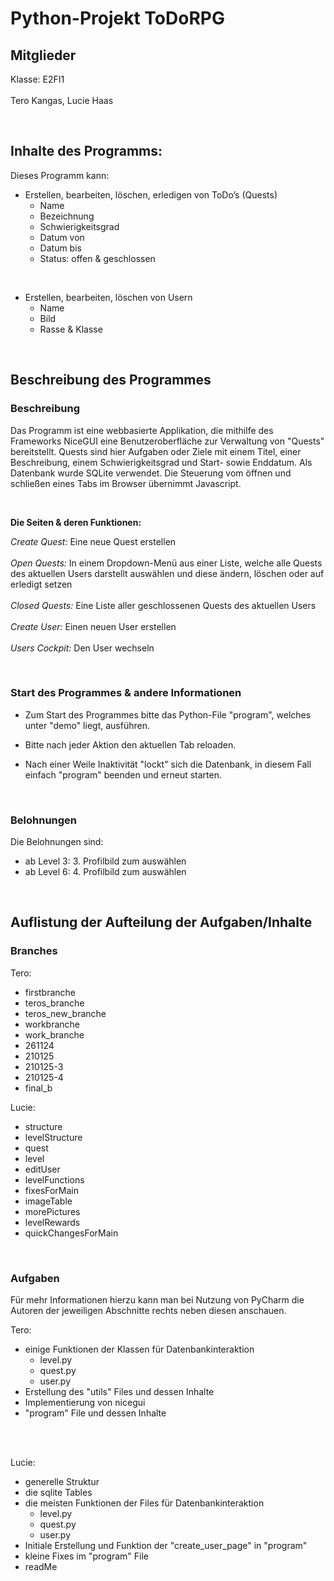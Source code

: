 # Python-Projekt ToDoRPG

## Mitglieder

Klasse: E2FI1
<br>
<br>
Tero Kangas, Lucie Haas

<br>

## Inhalte des Programms:

Dieses Programm kann:

- Erstellen, bearbeiten, löschen, erledigen von ToDo’s (Quests)
   - Name
   - Bezeichnung 
   - Schwierigkeitsgrad 
   - Datum von
   - Datum bis 
   - Status: offen & geschlossen

<br>

- Erstellen, bearbeiten, löschen von Usern
   - Name  
   - Bild 
   - Rasse & Klasse

<br>

## Beschreibung des Programmes

### Beschreibung

Das Programm ist eine webbasierte Applikation, die mithilfe des Frameworks NiceGUI eine Benutzeroberfläche zur Verwaltung von "Quests" bereitstellt.
Quests sind hier Aufgaben oder Ziele mit einem Titel, einer Beschreibung, einem Schwierigkeitsgrad und Start- sowie Enddatum.
Als Datenbank wurde SQLite verwendet. Die Steuerung vom öffnen und schließen eines Tabs im Browser übernimmt Javascript.

<br>

**Die Seiten & deren Funktionen:**

*Create Quest:* Eine neue Quest erstellen
<br>
<br>
*Open Quests:* In einem Dropdown-Menü aus einer Liste, welche alle Quests des aktuellen Users darstellt auswählen und diese ändern, löschen oder auf erledigt setzen
<br>
<br>
*Closed Quests:* Eine Liste aller geschlossenen Quests des aktuellen Users
<br>
<br>
*Create User:* Einen neuen User erstellen
<br>
<br>
*Users Cockpit:* Den User wechseln

<br>

### Start des Programmes & andere Informationen

- Zum Start des Programmes bitte das Python-File "program", welches unter "demo" liegt, ausführen.

- Bitte nach jeder Aktion den aktuellen Tab reloaden.

- Nach einer Weile Inaktivität "lockt" sich die Datenbank, in diesem Fall einfach "program" beenden und erneut starten.

<br>

### Belohnungen

Die Belohnungen sind:
   - ab Level 3: 3. Profilbild zum auswählen
   - ab Level 6: 4. Profilbild zum auswählen

<br>

## Auflistung der Aufteilung der Aufgaben/Inhalte

### Branches

Tero:
   - firstbranche
   - teros_branche
   - teros_new_branche
   - workbranche
   - work_branche
   - 261124
   - 210125
   - 210125-3
   - 210125-4
   - final_b

Lucie:
   - structure
   - levelStructure
   - quest
   - level
   - editUser
   - levelFunctions
   - fixesForMain
   - imageTable
   - morePictures
   - levelRewards
   - quickChangesForMain

<br>

### Aufgaben

Für mehr Informationen hierzu kann man bei Nutzung von PyCharm die Autoren der jeweiligen Abschnitte rechts neben diesen anschauen.


Tero:
   - einige Funktionen der Klassen für Datenbankinteraktion
     - level.py
     - quest.py
     - user.py
   - Erstellung des "utils" Files und dessen Inhalte
   - Implementierung von nicegui
   - "program" File und dessen Inhalte

<br>
<br>

Lucie:
   - generelle Struktur
   - die sqlite Tables
   - die meisten Funktionen der Files für Datenbankinteraktion
     - level.py
     - quest.py
     - user.py
   - Initiale Erstellung und Funktion der "create_user_page" in "program"
   - kleine Fixes im "program" File
   - readMe
 


